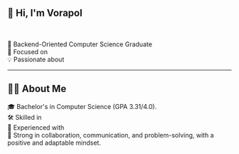 
<H2>👋 Hi, I'm Vorapol</H2>
<br>

<p>

🚀 Backend-Oriented Computer Science Graduate
<br>
📍 Focused on 
<br>
💡 Passionate about
<br>
</p>

---
<H2>🧑‍💻 About Me  </H2>

🎓 Bachelor's in Computer Science (GPA 3.31/4.0).
<br>
🛠️ Skilled in
<br>
🌱 Experienced with
<br>
🤝 Strong in collaboration, communication, and problem-solving, with a positive and adaptable mindset.
<br>






